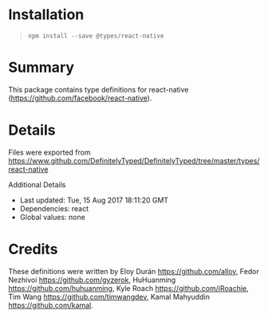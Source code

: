 # Installation
> `npm install --save @types/react-native`

# Summary
This package contains type definitions for react-native (https://github.com/facebook/react-native).

# Details
Files were exported from https://www.github.com/DefinitelyTyped/DefinitelyTyped/tree/master/types/react-native

Additional Details
 * Last updated: Tue, 15 Aug 2017 18:11:20 GMT
 * Dependencies: react
 * Global values: none

# Credits
These definitions were written by Eloy Durán <https://github.com/alloy>, Fedor Nezhivoi <https://github.com/gyzerok>, HuHuanming <https://github.com/huhuanming>, Kyle Roach <https://github.com/iRoachie>, Tim Wang <https://github.com/timwangdev>, Kamal Mahyuddin <https://github.com/kamal>.
